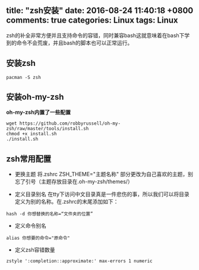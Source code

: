 title: "zsh安装"
date:   2016-08-24 11:40:18 +0800
comments: true
categories: Linux
tags: Linux
---

zsh的补全非常方便并且支持命令的容错，同时兼容bash这就意味着在bash下学到的命令不会荒废，并且bash的脚本也可以正常运行。
<!-- more -->


## 安装zsh

```
pacman -S zsh
```

## 安装oh-my-zsh

**oh-my-zsh内置了一些配置**

```
wget https://github.com/robbyrussell/oh-my-zsh/raw/master/tools/install.sh
chmod +x install.sh
./install.sh
```

## zsh常用配置

* 更换主题
将.zshrc ZSH_THEME="主题名称" 部分更改为自己喜欢的主题，别忘了引号（主题存放目录在.oh-my-zsh/themes/）

* 定义目录别名
在tty下访问中文目录真是一件悲伤的事，所以我们可以将目录定义为别的名称。在.zshrc的末尾添加如下：
```
hash -d 你想替换的名称=“文件夹的位置”
```

* 定义命令别名
```
alias 你想要的命令="原命令"
```

* 定义zsh容错数量
```
zstyle ':completion::approximate:' max-errors 1 numeric
```
